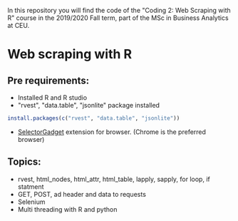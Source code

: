 In this repository you will find the code of the "Coding 2: Web Scraping with R" course in the 2019/2020 Fall term, part of the MSc in Business Analytics at CEU.

# Web scraping with R

## Pre requirements:
* Installed R and R studio
* "rvest", "data.table", "jsonlite" package installed
```R
install.packages(c("rvest", "data.table", "jsonlite"))
```
* [SelectorGadget](https://chrome.google.com/webstore/detail/selectorgadget/mhjhnkcfbdhnjickkkdbjoemdmbfginb) extension for browser. (Chrome is the preferred browser)


## Topics:
* rvest, html_nodes, html_attr, html_table, lapply, sapply, for loop, if statment
* GET, POST, ad header and data to requests
* Selenium
* Multi threading with R and python

